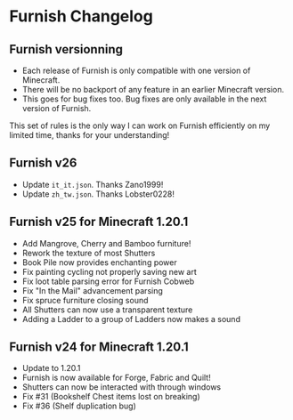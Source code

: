 # Furnish Changelog

## Furnish versionning

- Each release of Furnish is only compatible with one version of Minecraft.
- There will be no backport of any feature in an earlier Minecraft version.
- This goes for bug fixes too. Bug fixes are only available in the next version of Furnish.

This set of rules is the only way I can work on Furnish efficiently on my limited time, thanks for your understanding!

## Furnish v26

- Update `it_it.json`. Thanks Zano1999!
- Update `zh_tw.json`. Thanks Lobster0228!

## Furnish v25 for Minecraft 1.20.1

- Add Mangrove, Cherry and Bamboo furniture!
- Rework the texture of most Shutters
- Book Pile now provides enchanting power
- Fix painting cycling not properly saving new art
- Fix loot table parsing error for Furnish Cobweb
- Fix "In the Mail" advancement parsing
- Fix spruce furniture closing sound
- All Shutters can now use a transparent texture
- Adding a Ladder to a group of Ladders now makes a sound

## Furnish v24 for Minecraft 1.20.1

- Update to 1.20.1
- Furnish is now available for Forge, Fabric and Quilt!
- Shutters can now be interacted with through windows
- Fix #31 (Bookshelf Chest items lost on breaking)
- Fix #36 (Shelf duplication bug)
